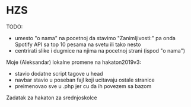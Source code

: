 # HZS

TODO: 
  * umesto "o nama" na pocetnoj da stavimo "Zanimljivosti:" pa onda Spotify API sa top 10 pesama na svetu ili tako nesto
  * centrirati slike i dugmice na njima na pocetnoj strani (ispod "o nama")
  
Moje (Aleksandar) lokalne promene na hakaton2019v3:
  * stavio dodatne script tagove u head
  * navbar stavio u poseban fajl koji ucitavaju ostale stranice
  * preimenovao sve u .php jer cu da ih povezem sa bazom
  
Zadatak za hakaton za srednjoskolce
